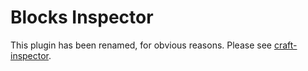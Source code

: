 # Blocks Inspector

This plugin has been renamed, for obvious reasons. Please see [craft-inspector](https://github.com/adrianmacneil/craft-inspector).
